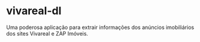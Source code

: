 # vivareal-dl
Uma poderosa aplicação para extrair informações dos anúncios imobiliários dos sites Vivareal e ZAP Imóveis.

